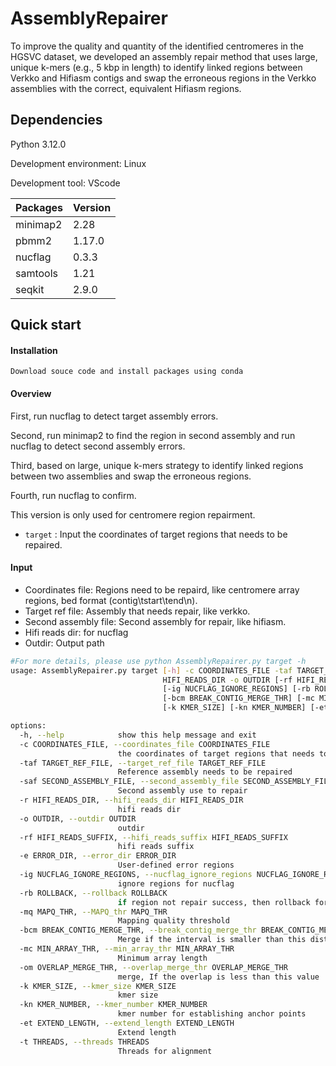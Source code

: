 # AssemblyRepairer
To improve the quality and quantity of the identified centromeres in the HGSVC dataset, we developed an assembly repair method that uses large, unique k-mers (e.g., 5 kbp in length) to identify linked regions between Verkko and Hifiasm contigs and swap the erroneous regions in the Verkko assemblies with the correct, equivalent Hifiasm regions. 

## Dependencies

Python 3.12.0

Development environment: Linux

Development tool: VScode

| Packages           | Version |
| ------------------ | ------- |
| minimap2          | 2.28    |
| pbmm2             | 1.17.0   |
| nucflag              | 0.3.3 |
| samtools         | 1.21   |
| seqkit              | 2.9.0  |

## Quick start
#### Installation

```
Download souce code and install packages using conda
```

#### Overview
First, run nucflag to detect target assembly errors.

Second, run minimap2 to find the region in second assembly and run nucflag to detect second assembly errors.

Third, based on large, unique k-mers strategy to identify linked regions between two assemblies and swap the erroneous regions.

Fourth, run nucflag to confirm.  

This version is only used for centromere region repairment.
- `target` : Input the coordinates of target regions that needs to be repaired. 

#### Input

* Coordinates file: Regions need to be repaird, like centromere array regions, bed format (contig\tstart\tend\n).
* Target ref file: Assembly that needs repair, like verkko.
* Second assembly file: Second assembly for repair, like hifiasm.
* Hifi reads dir: for nucflag
* Outdir: Output path

```Bash
#For more details, please use python AssemblyRepairer.py target -h
usage: AssemblyRepairer.py target [-h] -c COORDINATES_FILE -taf TARGET_REF_FILE -saf SECOND_ASSEMBLY_FILE -r
                                  HIFI_READS_DIR -o OUTDIR [-rf HIFI_READS_SUFFIX] [-e ERROR_DIR]
                                  [-ig NUCFLAG_IGNORE_REGIONS] [-rb ROLLBACK] [-mq MAPQ_THR]
                                  [-bcm BREAK_CONTIG_MERGE_THR] [-mc MIN_ARRAY_THR] [-om OVERLAP_MERGE_THR]
                                  [-k KMER_SIZE] [-kn KMER_NUMBER] [-et EXTEND_LENGTH] [-t THREADS]

options:
  -h, --help            show this help message and exit
  -c COORDINATES_FILE, --coordinates_file COORDINATES_FILE
                        the coordinates of target regions that needs to be repaired
  -taf TARGET_REF_FILE, --target_ref_file TARGET_REF_FILE
                        Reference assembly needs to be repaired
  -saf SECOND_ASSEMBLY_FILE, --second_assembly_file SECOND_ASSEMBLY_FILE
                        Second assembly use to repair
  -r HIFI_READS_DIR, --hifi_reads_dir HIFI_READS_DIR
                        hifi reads dir
  -o OUTDIR, --outdir OUTDIR
                        outdir
  -rf HIFI_READS_SUFFIX, --hifi_reads_suffix HIFI_READS_SUFFIX
                        hifi reads suffix
  -e ERROR_DIR, --error_dir ERROR_DIR
                        User-defined error regions
  -ig NUCFLAG_IGNORE_REGIONS, --nucflag_ignore_regions NUCFLAG_IGNORE_REGIONS
                        ignore regions for nucflag
  -rb ROLLBACK, --rollback ROLLBACK
                        if region not repair success, then rollback for that error region, 1 use,0 not use
  -mq MAPQ_THR, --MAPQ_thr MAPQ_THR
                        Mapping quality threshold
  -bcm BREAK_CONTIG_MERGE_THR, --break_contig_merge_thr BREAK_CONTIG_MERGE_THR
                        Merge if the interval is smaller than this distance
  -mc MIN_ARRAY_THR, --min_array_thr MIN_ARRAY_THR
                        Minimum array length
  -om OVERLAP_MERGE_THR, --overlap_merge_thr OVERLAP_MERGE_THR
                        merge, If the overlap is less than this value
  -k KMER_SIZE, --kmer_size KMER_SIZE
                        kmer size
  -kn KMER_NUMBER, --kmer_number KMER_NUMBER
                        kmer number for establishing anchor points
  -et EXTEND_LENGTH, --extend_length EXTEND_LENGTH
                        Extend length
  -t THREADS, --threads THREADS
                        Threads for alignment
```

